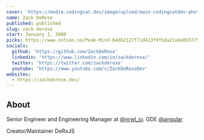 ```yaml
---
cover: 'https://media.codingcat.dev/image/upload/main-codingcatdev-photo/podcast-guest/zackderose.jpg'
name: Zack DeRose
published: published
slug: zack-derose
start: January 1, 2000
picks: https://www.notion.so/Peak-Mind-64d62127f71d413f9fbda21a4e055775, https://www.notion.so/Nx-13-https-nx-dev-Nx-14-roadmap-d15da9155e2444fd892f8c0621cf88f6, https://www.notion.so/ZDS-podcast-on-leadership-and-creating-value-51ef2ebbaf014ea38af7455b7505e3b2
socials:
  github: 'https://github.com/ZackDeRose'
  linkedin: 'https://www.linkedin.com/in/zackderose/'
  twitter: 'https://twitter.com/zackderose'
  youtube: 'https://www.youtube.com/c/ZackDeRoseDev'
websites:
  - https://zackderose.dev/
---
```


## About

Senior Engineer and Engineering Manager at [@nrwl_io](https://twitter.com/nrwl_io). GDE [@angular](https://twitter.com/angular)

Creator/Maintainer DeRxJS
